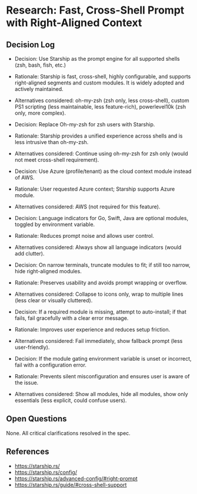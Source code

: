 # Research: Fast, Cross-Shell Prompt with Right-Aligned Context

## Decision Log

- Decision: Use Starship as the prompt engine for all supported shells (zsh, bash, fish, etc.)
- Rationale: Starship is fast, cross-shell, highly configurable, and supports right-aligned segments and custom modules. It is widely adopted and actively maintained.
- Alternatives considered: oh-my-zsh (zsh only, less cross-shell), custom PS1 scripting (less maintainable, less feature-rich), powerlevel10k (zsh only, more complex).

- Decision: Replace Oh-my-zsh for zsh users with Starship.
- Rationale: Starship provides a unified experience across shells and is less intrusive than oh-my-zsh.
- Alternatives considered: Continue using oh-my-zsh for zsh only (would not meet cross-shell requirement).

- Decision: Use Azure (profile/tenant) as the cloud context module instead of AWS.
- Rationale: User requested Azure context; Starship supports Azure module.
- Alternatives considered: AWS (not required for this feature).

- Decision: Language indicators for Go, Swift, Java are optional modules, toggled by environment variable.
- Rationale: Reduces prompt noise and allows user control.
- Alternatives considered: Always show all language indicators (would add clutter).

- Decision: On narrow terminals, truncate modules to fit; if still too narrow, hide right-aligned modules.
- Rationale: Preserves usability and avoids prompt wrapping or overflow.
- Alternatives considered: Collapse to icons only, wrap to multiple lines (less clear or visually cluttered).

- Decision: If a required module is missing, attempt to auto-install; if that fails, fail gracefully with a clear error message.
- Rationale: Improves user experience and reduces setup friction.
- Alternatives considered: Fail immediately, show fallback prompt (less user-friendly).

- Decision: If the module gating environment variable is unset or incorrect, fail with a configuration error.
- Rationale: Prevents silent misconfiguration and ensures user is aware of the issue.
- Alternatives considered: Show all modules, hide all modules, show only essentials (less explicit, could confuse users).

## Open Questions

None. All critical clarifications resolved in the spec.

## References
- https://starship.rs/
- https://starship.rs/config/
- https://starship.rs/advanced-config/#right-prompt
- https://starship.rs/guide/#cross-shell-support
